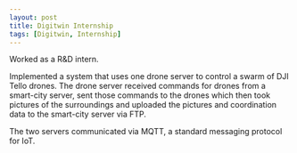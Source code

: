 ```yaml
---
layout: post
title: Digitwin Internship
tags: [Digitwin, Internship]
---
```


Worked as a R&D intern.

Implemented a system that uses one drone server to control a swarm of DJI Tello drones. The drone server received commands for drones from a smart-city server, sent those commands to the drones which then took pictures of the surroundings and uploaded the pictures and coordination data to the smart-city server via FTP.

The two servers communicated via MQTT, a standard messaging protocol for IoT.
